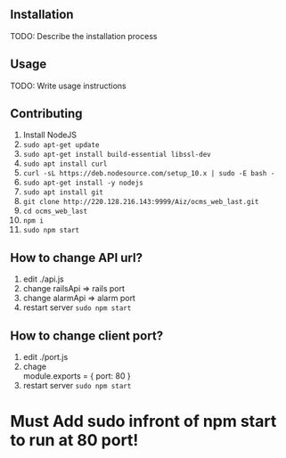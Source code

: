 ## Installation
TODO: Describe the installation process
## Usage
TODO: Write usage instructions
## Contributing
1. Install NodeJS
2. `sudo apt-get update`
3. `sudo apt-get install build-essential libssl-dev`
4. `sudo apt install curl`
5. `curl -sL https://deb.nodesource.com/setup_10.x | sudo -E bash -`
6. `sudo apt-get install -y nodejs`
7. `sudo apt install git`
8. `git clone http://220.128.216.143:9999/Aiz/ocms_web_last.git`
9. `cd ocms_web_last`
10. `npm i`
11. `sudo npm start`
## How to change API url?
1. edit ./api.js  
2. change   railsApi => rails port
3. change   alarmApi => alarm port
4. restart server `sudo npm start`
## How to change client port?
1. edit ./port.js
2. chage     
module.exports = {
  port: 80
}
3. restart server `sudo npm start`

# Must Add sudo infront of npm start to run at 80 port!
